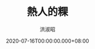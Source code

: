 ---
issue: 386
title: 熱人的粿
author: 洪淑昭
date: 2020-07-16T00:00:00.000+08:00
topic: 懷想
difficulty: 2
wikidata: Q131449186
wikidata_link: https://www.wikidata.org/wiki/Q131449186
author_wikidata_link: https://www.wikidata.org/wiki/Q98096303
author_wikidata: Q98096303
---
